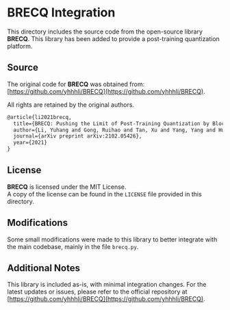 # BRECQ Integration

This directory includes the source code from the open-source library **BRECQ**. This library has been added to provide a post-training quantization platform.

## Source

The original code for **BRECQ** was obtained from:
[https://github.com/yhhhli/BRECQ](https://github.com/yhhhli/BRECQ).

All rights are retained by the original authors.
```latex
@article{li2021brecq,
  title={BRECQ: Pushing the Limit of Post-Training Quantization by Block Reconstruction},
  author={Li, Yuhang and Gong, Ruihao and Tan, Xu and Yang, Yang and Hu, Peng and Zhang, Qi and Yu, Fengwei and Wang, Wei and Gu, Shi},
  journal={arXiv preprint arXiv:2102.05426},
  year={2021}
}
```
## License

**BRECQ** is licensed under the MIT License.  
A copy of the license can be found in the `LICENSE` file provided in this directory.


## Modifications

Some small modifications were made to this library to better integrate with the main codebase, mainly in the file `brecq.py`.
  
## Additional Notes

This library is included as-is, with minimal integration changes. For the latest updates or issues, please refer to the official repository at [https://github.com/yhhhli/BRECQ](https://github.com/yhhhli/BRECQ).